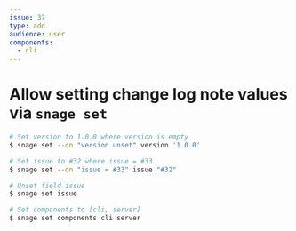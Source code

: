 ```yaml
---
issue: 37
type: add
audience: user
components:
  - cli
---
```

# Allow setting change log note values via `snage set`

```bash
# Set version to 1.0.0 where version is empty
$ snage set --on "version unset" version '1.0.0'

# Set issue to #32 where issue = #33
$ snage set --on "issue = #33" issue "#32"

# Unset field issue
$ snage set issue

# Set components to [cli, server]
$ snage set components cli server
```
